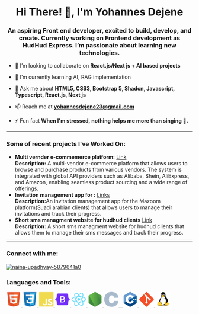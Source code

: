 <h1 align="center">Hi There! 👋, I'm Yohannes Dejene</h1>
<h3 align="center">An aspiring Front end developer, excited to build, develop, and create. Currently working on Frontend development as HudHud Express. I’m passionate about learning new technologies.</h3>

- 👯 I’m looking to collaborate on **React.js/Next js + AI based projects**

- 🌱 I’m currently learning AI, RAG implementation

- 💬 Ask me about **HTML5, CSS3, Bootstrap 5, Shadcn, Javascript, Typescript, React.js, Next js**

- 📫 Reach me at **yohannesdejene23@gmail.com**

- ⚡ Fun fact **When I'm stressed, nothing helps me more than singing 🎤.**

---

<h3 align="left">Some of recent projects  I've Worked On:</h3>
<ul>
    <li>
        <strong>Multi vernder e-commemerce platform:</strong> <a href="https://commercepal.com/browse" target="_blank">Link</a>  
        <br>
        <strong>Description:</strong> A multi-vendor e-commerce platform that allows users to browse and purchase products from various vendors. The system is integrated with global API providers such as Alibaba, Shein, AliExpress, and Amazon, enabling seamless product sourcing and a wide range of offerings.
    </li>
    <li>
        <strong>Invitation management app for :</strong> <a href="https://beta.mazoom.sa/" target="_blank">Links</a>  
        <br>
        <strong>Description:</strong>An invitation management app for the Mazoom platform(Suadi arabian clients) that allows users to manage their invitations and track their progress.
    </li>
    <li>
        <strong>Short sms managment website for hudhud clients</strong> <a href="http://196.188.172.179:3008/" target="_blank">Link</a>  
        <br>
        <strong>Description:</strong> A short sms managment website for hudhud clients that allows them to manage their sms messages and track their progress.
</ul>   

---

<h3 align="left">Connect with me:</h3>
<p align="left">
    <a href="https://www.linkedin.com/in/johnabi/" target="blank">
        <img align="center" src="https://cdn.jsdelivr.net/npm/simple-icons@3.0.1/icons/linkedin.svg" alt="naina-upadhyay-5879641a0" height="30" width="40" />
    </a>
</p>

<h3 align="left">Languages and Tools:</h3>
<p align="left">  
    <a href="https://www.w3.org/html/" target="_blank"> 
        <code><img src="https://raw.githubusercontent.com/devicons/devicon/master/icons/html5/html5-original.svg" alt="html5" width="40" height="40"/></code> 
    </a>  
    <a href="https://www.w3schools.com/css/" target="_blank"> 
        <code><img src="https://raw.githubusercontent.com/devicons/devicon/master/icons/css3/css3-original.svg" alt="css3" width="40" height="40"/></code>  
    </a> 
    <a href="https://developer.mozilla.org/en-US/docs/Web/JavaScript" target="_blank"> 
        <code><img src="https://raw.githubusercontent.com/devicons/devicon/master/icons/javascript/javascript-plain.svg" alt="javascript" width="40" height="40"/></code>  
    </a>
    <a href="https://getbootstrap.com" target="_blank"> 
        <code><img src="https://raw.githubusercontent.com/devicons/devicon/master/icons/bootstrap/bootstrap-plain.svg" alt="bootstrap" width="40" height="40"/></code>  
    </a>
    <a href="https://reactjs.org//" target="_blank"> 
        <code><img src="https://raw.githubusercontent.com/devicons/devicon/master/icons/react/react-original.svg" alt="react" width="40" height="40"/></code>  
    </a>
     <a href="https://nodejs.org/en/" target="_blank"> 
        <code><img src="https://raw.githubusercontent.com/devicons/devicon/master/icons/nodejs/nodejs-original.svg" alt="nodejs" width="40" height="40"/></code>  
    </a>
    <a href="https://www.cprogramming.com/" target="_blank"> 
        <code><img src="https://raw.githubusercontent.com/devicons/devicon/master/icons/c/c-original.svg" alt="c" width="40" height="40"/> </code> 
    </a> 
    <a href="https://www.w3schools.com/cpp/" target="_blank"> 
        <code><img src="https://raw.githubusercontent.com/devicons/devicon/master/icons/cplusplus/cplusplus-original.svg" alt="cplusplus" width="40" height="40"/></code>  
    </a>
    <a href="https://git-scm.com/" target="_blank"> 
        <code><img src="https://raw.githubusercontent.com/devicons/devicon/master/icons/git/git-original.svg" alt="git" width="40" height="40"/></code>  
    </a> 
    <a href="https://www.linux.org/" target="_blank"> 
        <code><img src="https://raw.githubusercontent.com/devicons/devicon/master/icons/linux/linux-original.svg" alt="linux" width="40" height="40"/></code>  
    </a> 
</p>
